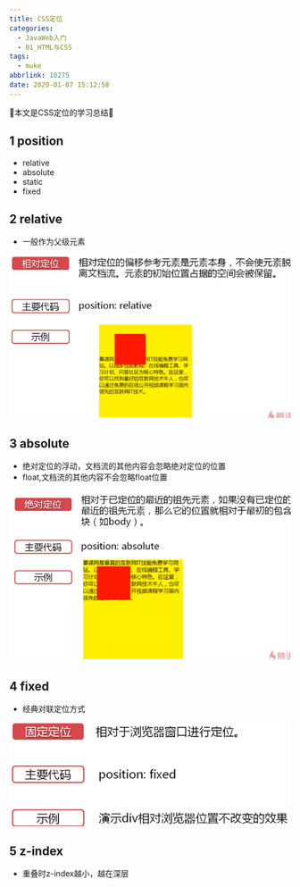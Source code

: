 ```yaml
---
title: CSS定位
categories:
  - JavaWeb入门
  - 01_HTML与CSS
tags:
  - muke
abbrlink: 10275
date: 2020-01-07 15:12:58
---
```


:star2:本文是CSS定位的学习总结:star2:

<!-- more -->

## 1 position

- relative
- absolute
- static
- fixed

## 2 relative

- 一般作为父级元素

![图片](/images/021_04_01.png)

## 3 absolute

- 绝对定位的浮动，文档流的其他内容会忽略绝对定位的位置
- float,文档流的其他内容不会忽略float位置

![图片](/images/021_04_02.png)

## 4 fixed

- 经典对联定位方式

![图片](/images/021_04_03.png)

## 5 z-index

- 重叠时z-index越小，越在深层
